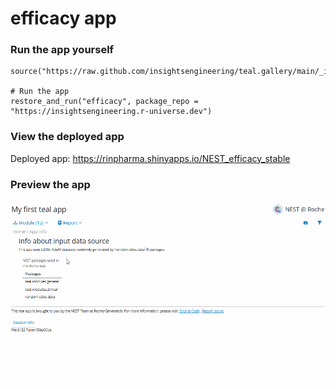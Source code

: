 
<!-- Generated by app_readme_template.Rmd and generate_app_readme.R: do not edit by hand-->

# efficacy app

### Run the app yourself

    source("https://raw.github.com/insightsengineering/teal.gallery/main/_internal/utils/sourceme.R")

    # Run the app
    restore_and_run("efficacy", package_repo = "https://insightsengineering.r-universe.dev")

### View the deployed app

Deployed app: <https://rinpharma.shinyapps.io/NEST_efficacy_stable>

### Preview the app

![](../_internal/quarto/assets/img/efficacy.gif)<!-- -->
